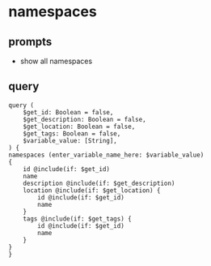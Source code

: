 # namespaces
## prompts
  - show all namespaces 
## query
    query (
        $get_id: Boolean = false,
        $get_description: Boolean = false,
        $get_location: Boolean = false,
        $get_tags: Boolean = false,
        $variable_value: [String],
    ) {
    namespaces (enter_variable_name_here: $variable_value) 
    {
        id @include(if: $get_id)
        name
        description @include(if: $get_description)
        location @include(if: $get_location) {
            id @include(if: $get_id)
            name
        }
        tags @include(if: $get_tags) {
            id @include(if: $get_id)
            name
        }
    }
    }